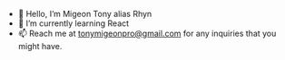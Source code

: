 - 👋 Hello, I’m Migeon Tony alias Rhyn
- 🌱 I’m currently learning React
- 📫 Reach me at tonymigeonpro@gmail.com for any inquiries that you might have.

<!---
Rhyyn/Rhyyn is a ✨ special ✨ repository because its `README.md` (this file) appears on your GitHub profile.
You can click the Preview link to take a look at your changes.
--->

